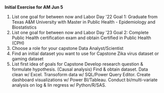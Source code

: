 **Initial Exercise for AM Jun 5**
1. List one goal for between now and Labor Day '22
	Goal 1: Graduate from Texas A&M University with Master in Public Health - Epidemiology and Biostatistics
2. List one goal for between now and Labor Day '23
	Goal 2: Complete Public Health certification exam and obtain Certified in Public Health (CPH)
3. Choose a role for your capstone
	Data Analyst/Scientist
4. Find an initial dataset you want to use for Capstone
	Zika virus dataset or gaming dataset
5. List first idea of goals for Capstone
	Develop research question & formulate hypothesis. (Causal analysis)
	Find & obtain dataset.
	Data clean w/ Excel.
	Transoform data w/ SQL/Power Query Editor.
	Create dashboard visualizations w/ Power BI/Tableau.
	Conduct bi/multi-variate analysis on log & lin regress w/ Python/R/SAS.

    